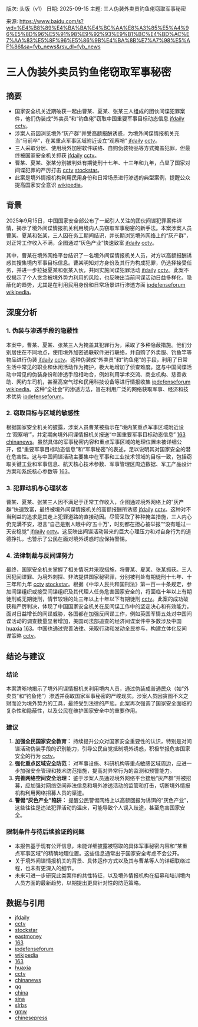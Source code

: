 版次: 头版（v1）
日期: 2025-09-15
主题: 三人伪装外卖员钓鱼佬窃取军事秘密

来源: https://www.baidu.com/s?wd=%E4%B8%89%E4%BA%BA%E4%BC%AA%E8%A3%85%E5%A4%96%E5%8D%96%E5%91%98%E9%92%93%E9%B1%BC%E4%BD%AC%E7%AA%83%E5%8F%96%E5%86%9B%E4%BA%8B%E7%A7%98%E5%AF%86&sa=fyb_news&rsv_dl=fyb_news

# 三人伪装外卖员钓鱼佬窃取军事秘密

## 摘要
*   国家安全机关近期破获一起由曹某、夏某、张某三人组成的团伙间谍犯罪案件，他们伪装成“外卖员”和“钓鱼佬”窃取中国重要军事目标动态信息 [jfdaily](https://vertexaisearch.cloud.google.com/grounding-api-redirect/AUZIYQGR8TPdDcbYt89mx6XxCMFRfQyyfjdbLPuIj9JOi9L3D3M7qd_7zdyj-304yKILVYCZkVm0gPKsFmlA5ew2lVi15Zo2ot4-3CiArv2iFRoTfJ7IkMPl2E_B3EHz3VLWqZ9qDyE0haUO) [cctv](https://vertexaisearch.cloud.google.com/grounding-api-redirect/AUZIYQFlZQ09rPtxgO8U9SnCeIhHg6b_vybmIi5Dmto1C9-6G_lBBt2-6n5yAmBKATm9_jeEpfcFIs5phnMe9GgM8pFkW_mSFHoS4kpr0q0zwu9jLGbMWxwZrbmEtwYEvgraJHd2maU8Ps78bX27XmrPTN03XIPScAWbD3NHiHiw5Jo=)。
*   涉案人员因浏览境外“灰产群”并受高额报酬诱惑，为境外间谍情报机关充当“马前卒”，在某重点军事区域附近设立“观察哨” [jfdaily](https://vertexaisearch.cloud.google.com/grounding-api-redirect/AUZIYQGR8TPdDcbYt89mx6XxCMFRfQyyfjdbLPuIj9JOi9L3D3M7qd_7zdyj-304yKILVYCZkVm0gPKsFmlA5ew2lVi15Zo2ot4-3CiArv2iFRoTfJ7IkMPl2E_B3EHz3VLWqZ9qDyE0haUO) [cctv](https://vertexaisearch.cloud.google.com/grounding-api-redirect/AUZIYQFlZQ09rPtxgO8U9SnCeIhHg6b_vybmIi5Dmto1C9-6G_lBBt2-6n5yAmBKATm9_jeEpfcFIs5phnMe9GgM8pFkW_mSFHoS4kpr0q0zwu9jLGbMWxwZrbmEtwYEvgraJHd2maU8Ps78bX27XmrPTN03XIPScAWbD3NHiHiw5Jo=)。
*   三人采取分居、使用境外加密软件联络、自购伪装物品等方式掩盖犯罪，但最终被国家安全机关抓获 [jfdaily](https://vertexaisearch.cloud.google.com/grounding-api-redirect/AUZIYQGR8TPdDcbYt89mx6XxCMFRfQyyfjdbLPuIj9JOi9L3D3M7qd_7zdyj-304yKILVYCZkVm0gPKsFmlA5ew2lVi15Zo2ot4-3CiArv2iFRoTfJ7IkMPl2E_B3EHz3VLWqZ9qDyE0haUO) [cctv](https://vertexaisearch.cloud.google.com/grounding-api-redirect/AUZIYQFlZQ09rPtxgO8U9SnCeIhHg6b_vybmIi5Dmto1C9-6G_lBBt2-6n5yAmBKATm9_jeEpfcFIs5phnMe9GgM8pFkW_mSFHoS4kpr0q0zwu9jLGbMWxwZrbmEtwYEvgraJHd2maU8Ps78bX27XmrPTN03XIPScAWbD3NHiHiw5Jo=)。
*   曹某、夏某、张某分别被判处有期徒刑十七年、十三年和九年，凸显了国家对间谍犯罪的严厉打击 [cctv](https://vertexaisearch.cloud.google.com/grounding-api-redirect/AUZIYQFlZQ09rPtxgO8U9SnCeIhHg6b_vybmIi5Dmto1C9-6G_lBBt2-6n5yAmBKATm9_jeEpfcFIs5phnMe9GgM8pFkW_mSFHoS4kpr0q0zwu9jLGbMWxwZrbmEtwYEvgraJHd2maU8Ps78bX27XmrPTN03XIPScAWbD3NHiHiw5Jo=) [stockstar](https://vertexaisearch.cloud.google.com/grounding-api-redirect/AUZIYQE2OwfVNsE2bgH1dOnfvAv4on1-YofihJPMYd6oPL2hu6GNIeoZpGrnIPMtSP1m0jTRwByRM30PWy5qt2gs_VyHAl14lXQINjumhgLDUsbG4_B3KcMPYoNSvWncUb-WG4gLNCy_K4c6PhatMkSxfNJv)。
*   此案是境外情报机构利用民用身份和日常场景进行渗透的典型案例，提醒公众提高国家安全意识 [wikipedia](https://vertexaisearch.cloud.google.com/grounding-api-redirect/AUZIYQFCOWGXde5_a0nbYzA9yH7bw8dGjHKNxFu3hI0PbogqpvInn9ccBMJzWTUEkGtMLwKXtcLK4THKXrlCYXxqcaNIWUgTBopWvBTQBn-9P7-gB_XxUIyoHARFCs4ZrHrdy8abnRm5DD9sqpN_WvQQVE6thMP0hj-nlux5P8X0jH5-spr6jZAVNH1Vj9ZdxbXP7p5VkDBy8sKoJrSvwgUzcgmhHPvF6Dd1OgjATgKyeOIG-CtqGimdI0h6XC3S2eOAJArwVH0h6Hzzz-fmS9fY-_IpdKJJp7mg0B5qK2CufiaInPYq)。

## 背景
2025年9月15日，中国国家安全部公布了一起引人关注的团伙间谍犯罪案件详情，揭示了境外间谍情报机关利用境内人员窃取军事秘密的新手法。本案涉案人员曹某、夏某和张某，三人因在务工期间结识，并长期浏览境外网络上的“灰产群”，对正常工作收入不满，企图通过“灰色产业”快速致富 [jfdaily](https://vertexaisearch.cloud.google.com/grounding-api-redirect/AUZIYQGR8TPdDcbYt89mx6XxCMFRfQyyfjdbLPuIj9JOi9L3D3M7qd_7zdyj-304yKILVYCZkVm0gPKsFmlA5ew2lVi15Zo2ot4-3CiArv2iFRoTfJ7IkMPl2E_B3EHz3VLWqZ9qDyE0haUO) [cctv](https://vertexaisearch.cloud.google.com/grounding-api-redirect/AUZIYQFlZQ09rPtxgO8U9SnCeIhHg6b_vybmIi5Dmto1C9-6G_lBBt2-6n5yAmBKATm9_jeEpfcFIs5phnMe9GgM8pFkW_mSFHoS4kpr0q0zwu9jLGbMWxwZrbmEtwYEvgraJHd2maU8Ps78bX27XmrPTN03XIPScAWbD3NHiHiw5Jo=)。

其中，曹某在境外网络平台结识了一名境外间谍情报机关人员，对方以高额报酬诱惑其搜集境内军事目标信息。曹某明知对方身份及其行为构成犯罪，仍选择接受任务，并进一步拉拢夏某和张某入伙，共同实施间谍犯罪活动 [jfdaily](https://vertexaisearch.cloud.google.com/grounding-api-redirect/AUZIYQGR8TPdDcbYt89mx6XxCMFRfQyyfjdbLPuIj9JOi9L3D3M7qd_7zdyj-304yKILVYCZkVm0gPKsFmlA5ew2lVi15Zo2ot4-3CiArv2iFRoTfJ7IkMPl2E_B3EHz3VLWqZ9qDyE0haUO) [cctv](https://vertexaisearch.cloud.google.com/grounding-api-redirect/AUZIYQFlZQ09rPtxgO8U9SnCeIhHg6b_vybmIi5Dmto1C9-6G_lBBt2-6n5yAmBKATm9_jeEpfcFIs5phnMe9GgM8pFkW_mSFHoS4kpr0q0zwu9jLGbMWxwZrbmEtwYEvgraJHd2maU8Ps78bX27XmrPTN03XIPScAWbD3NHiHiw5Jo=)。此案不仅揭示了个人贪念被境外势力利用的风险，也反映出当前间谍活动日益多样化、隐蔽化的趋势，尤其是在利用民用身份和日常场景进行渗透方面 [ipdefenseforum](https://vertexaisearch.cloud.google.com/grounding-api-redirect/AUZIYQEr6PV28MolvOljGBvSFyErqU2r_Sw3iAJFB1kRobdZKKXyNM_dUnNxSQE2lvJpGJdjdnHEHM0utUWifyVa0476q3TyUCybhijK6j02Qn5zlWJvD4HbGRNyN7LpUJyYjKioEilA_u_kOZ4KeskrYVqQmmKXc_jSLOT-0coFiuvvkorF713O_RwY9aYXj4BDPuCEZnYvNu_bbJ-E0U7wDdxjN-e-dVnuwbpRjwjXsJ-ifA==) [wikipedia](https://vertexaisearch.cloud.google.com/grounding-api-redirect/AUZIYQFCOWGXde5_a0nbYzA9yH7bw8dGjHKNxFu3hI0PbogqpvInn9ccBMJzWTUEkGtMLwKXtcLK4THKXrlCYXxqcaNIWUgTBopWvBTQBn-9P7-gB_XxUIyoHARFCs4ZrHrdy8abnRm5DD9sqpN_WvQQVE6thMP0hj-nlux5P8X0jH5-spr6jZAVNH1Vj9ZdxbXP7p5VkDBy8sKoJrSvwgUzcgmhHPvF6Dd1OgjATgKyeOIG-CtqGimdI0h6XC3S2eOAJArwVH0h6Hzzz-fmS9fY-_IpdKJJp7mg0B5qK2CufiaInPYq)。

## 深度分析
### 1. 伪装与渗透手段的隐蔽性
本案中，曹某、夏某、张某三人为掩盖其犯罪行为，采取了多种隐蔽措施。他们分别居住在不同地点，使用境外加密通联软件进行联络，并自购了外卖服、钓鱼竿等物品进行伪装 [jfdaily](https://vertexaisearch.cloud.google.com/grounding-api-redirect/AUZIYQGR8TPdDcbYt89mx6XxCMFRfQyyfjdbLPuIj9JOi9L3D3M7qd_7zdyj-304yKILVYCZkVm0gPKsFmlA5ew2lVi15Zo2ot4-3CiArv2iFRoTfJ7IkMPl2E_B3EHz3VLWqZ9qDyE0haUO) [cctv](https://vertexaisearch.cloud.google.com/grounding-api-redirect/AUZIYQFlZQ09rPtxgO8U9SnCeIhHg6b_vybmIi5Dmto1C9-6G_lBBt2-6n5yAmBKATm9_jeEpfcFIs5phnMe9GgM8pFkW_mSFHoS4kpr0q0zwu9jLGbMWxwZrbmEtwYEvgraJHd2maU8Ps78bX27XmrPTN03XIPScAWbD3NHiHiw5Jo=)。这种伪装成“外卖员”和“钓鱼佬”的手段，利用了日常生活中常见的职业和休闲活动作为掩护，极大地增加了侦查难度。这与中国间谍活动中常见的伪装身份和渗透手段相吻合，例如利用学术交流、商业机构、慈善救助、网约车司机，甚至高空气球和民用科技设备等进行情报收集 [ipdefenseforum](https://vertexaisearch.cloud.google.com/grounding-api-redirect/AUZIYQEr6PV28MolvOljGBvSFyErqU2r_Sw3iAJFB1kRobdZKKXyNM_dUnNxSQE2lvJpGJdjdnHEHM0utUWifyVa0476q3TyUCybhijK6j02Qn5zlWJvD4HbGRNyN7LpUJyYjKioEilA_u_kOZ4KeskrYVqQmmKXc_jSLOT-0coFiuvvkorF713O_RwY9aYXj4BDPuCEZnYvNu_bbJ-E0U7wDdxjN-e-dVnuwbpRjwjXsJ-ifA==) [wikipedia](https://vertexaisearch.cloud.google.com/grounding-api-redirect/AUZIYQFCOWGXde5_a0nbYzA9yH7bw8dGjHKNxFu3hI0PbogqpvInn9ccBMJzWTUEkGtMLwKXtcLK4THKXrlCYXxqcaNIWUgTBopWvBTQBn-9P7-gB_XxUIyoHARFCs4ZrHrdy8abnRm5DD9sqpN_WvQQVE6thMP0hj-nlux5P8X0jH5-spr6jZAVNH1Vj9ZdxbXP7p5VkDBy8sKoJrSvwgUzcgmhHPvF6Dd1OgjATgKyeOIG-CtqGimdI0h6XC3S2eOAJArwVH0h6Hzzz-fmS9fY-_IpdKJJp7mg0B5qK2CufiaInPYq)。这种“全社会”的渗透方法，旨在利用广泛的网络获取军事、经济和技术优势 [ipdefenseforum](https://vertexaisearch.cloud.google.com/grounding-api-redirect/AUZIYQEr6PV28MolvOljGBvSFyErqU2r_Sw3iAJFB1kRobdZKKXyNM_dUnNxSQE2lvJpGJdjdnHEHM0utUWifyVa0476q3TyUCybhijK6j02Qn5zlWJvD4HbGRNyN7LpUJyYjKioEilA_u_kOZ4KeskrYVqQmmKXc_jSLOT-0coFiuvvkorF713O_RwY9aYXj4BDPuCEZnYvNu_bbJ-E0U7wDdxjN-e-dVnuwbpRjwjXsJ-ifA==)。

### 2. 窃取目标与区域的敏感性
根据国家安全机关的披露，涉案人员曹某被指示在“境内某重点军事区域附近设立‘观察哨’”，并定期向境外间谍情报机关报送“中国重要军事目标动态信息” [163](https://vertexaisearch.cloud.google.com/grounding-api-redirect/AUZIYQHZOqOjtMmBGHSYE2YYC_mD095fd_DWUE3i0PIe7vdn4jeYWjcv9nOeT6hDLgEieyznL4buyZRV308jfDa8oVfQnxFdbvOUHqtgraghRyRnySOE8P9z5QK6xwaiTErREaBAYIKr4V2QPREVtg==) [chinanews](https://vertexaisearch.cloud.google.com/grounding-api-redirect/AUZIYQFXS7OseyQ1t8VHwMgxjlMpk12z0dethz2ImVvtfskP4HT8uuvZXOjXO2rbasZBLzsrDHBws35O4Yr-OLCxty85e69g_Wr-XoHkhWUYBNBFUu4mrFhBDtncsBqVt_WnqzIgaF0lKJ78AcZpBHgfJVqQgHFL2w==)。虽然具体的军事秘密内容和重点军事区域的地理位置未被详细公开，但“重要军事目标动态信息”和“军事秘密”的表述，足以说明其对国家安全的潜在危害性。这与中国间谍活动主要集中在军事和工业技术领域的目标一致，包括窃取关键工业和军事信息、航天核心技术参数、军事管理区周边数据、军工产品设计方案和系统核心参数等 [163](https://vertexaisearch.cloud.google.com/grounding-api-redirect/AUZIYQGlKB4l7SQnB2Y7I5vMGgoLZovF5frlBXCbTFM9cIyBi9SwSp_uvdsNqHKKDc3AUgVke7PRoiQ7YFstXps6_n04x60KDhgm5znrx7G89NEGGb2If3jp0PJm-aNXMULmygBAzPOuAKM0z8jzi0V14ik=)。

### 3. 犯罪动机与心理状态
曹某、夏某、张某三人因不满足于正常工作收入，企图通过境外网络上的“灰产群”快速致富，最终被境外间谍情报机关的高额报酬所诱惑 [jfdaily](https://vertexaisearch.cloud.google.com/grounding-api-redirect/AUZIYQGR8TPdDcbYt89mx6XxCMFRfQyyfjdbLPuIj9JOi9L3D3M7qd_7zdyj-304yKILVYCZkVm0gPKsFmlA5ew2lVi15Zo2ot4-3CiArv2iFRoTfJ7IkMPl2E_B3EHz3VLWqZ9qDyE0haUO) [cctv](https://vertexaisearch.cloud.google.com/grounding-api-redirect/AUZIYQFlZQ09rPtxgO8U9SnCeIhHg6b_vybmIi5Dmto1C9-6G_lBBt2-6n5yAmBKATm9_jeEpfcFIs5phnMe9GgM8pFkW_mSFHoS4kpr0q0zwu9jLGbMWxwZrbmEtwYEvgraJHd2maU8Ps78bX27XmrPTN03XIPScAWbD3NHiHiw5Jo=)。这种对不当利益的追求是其走上犯罪道路的直接动因。尽管采取了种种掩盖措施，三人内心仍充满不安，坦言“自己是别人眼中的‘五十万’，时刻都在担心被举报”“没有睡过一天安稳觉” [jfdaily](https://vertexaisearch.cloud.google.com/grounding-api-redirect/AUZIYQGR8TPdDcbYt89mx6XxCMFRfQyyfjdbLPuIj9JOi9L3D3M7qd_7zdyj-304yKILVYCZkVm0gPKsFmlA5ew2lVi15Zo2ot4-3CiArv2iFRoTfJ7IkMPl2E_B3EHz3VLWqZ9qDyE0haUO) [cctv](https://vertexaisearch.cloud.google.com/grounding-api-redirect/AUZIYQFlZQ09rPtxgO8U9SnCeIhHg6b_vybmIi5Dmto1C9-6G_lBBt2-6n5yAmBKATm9_jeEpfcFIs5phnMe9GgM8pFkW_mSFHoS4kpr0q0zwu9jLGbMWxwZrbmEtwYEvgraJHd2maU8Ps78bX27XmrPTN03XIPScAWbD3NHiHiw5Jo=)。这反映出间谍活动带来的巨大心理压力和对自身行为的道德挣扎，也警示了公民在面对境外诱惑时应保持警惕。

### 4. 法律制裁与反间谍努力
最终，国家安全机关掌握了相关情况并采取措施，将曹某、夏某、张某抓获。三人因犯间谍罪、为境外刺探、非法提供国家秘密罪，分别被判处有期徒刑十七年、十三年和九年 [cctv](https://vertexaisearch.cloud.google.com/grounding-api-redirect/AUZIYQFlZQ09rPtxgO8U9SnCeIhHg6b_vybmIi5Dmto1C9-6G_lBBt2-6n5yAmBKATm9_jeEpfcFIs5phnMe9GgM8pFkW_mSFHoS4kpr0q0zwu9jLGbMWxwZrbmEtwYEvgraJHd2maU8Ps78bX27XmrPTN03XIPScAWbD3NHiHiw5Jo=) [stockstar](https://vertexaisearch.cloud.google.com/grounding-api-redirect/AUZIYQE2OwfVNsE2bgH1dOnfvAv4on1-YofihJPMYd6oPL2hu6GNIeoZpGrnIPMtSP1m0jTRwByRM30PWy5qt2gs_VyHAl14lXQINjumhgLDUsbG4_B3KcMPYoNSvWncUb-WG4gLNCy_K4c6PhatMkSxfNJv)。根据《中华人民共和国刑法》第一百一十条规定，参加间谍组织或接受间谍组织及其代理人任务危害国家安全的，将面临十年以上有期徒刑或无期徒刑，情节较轻的处三年以上十年以下有期徒刑 [cctv](https://vertexaisearch.cloud.google.com/grounding-api-redirect/AUZIYQFlZQ09rPtxgO8U9SnCeIhHg6b_vybmIi5Dmto1C9-6G_lBBt2-6n5yAmBKATm9_jeEpfcFIs5phnMe9GgM8pFkW_mSFHoS4kpr0q0zwu9jLGbMWxwZrbmEtwYEvgraJHd2maU8Ps78bX27XmrPTN03XIPScAWbD3NHiHiw5Jo=)。此案的成功破获和严厉判决，体现了中国国家安全机关在反间谍工作中的坚定决心和有效能力。面对日益增长的间谍威胁，各国都在加强反间谍工作，例如英国军情五处对中国间谍活动的调查数量显著增加，美国司法部追查的经济间谍案件中多数涉及中国 [huaxia](https://vertexaisearch.cloud.google.com/grounding-api-redirect/AUZIYQGPBPNHNetJ5qZcduxvllfgty7tlxPnhWUQxpzEJKe8rEjA8YHmZfCOHeAGG6hqHpLoVzs-FXGt2HoRi_v_FUICSINpttLYKSsSu5JNd6QlXJnxJpk1vF47elhtci77JhuVFv-I8K-frPE__vE=) [163](https://vertexaisearch.cloud.google.com/grounding-api-redirect/AUZIYQGlKB4l7SQnB2Y7I5vMGgoLZovF5frlBXCbTFM9cIyBi9SwSp_uvdsNqHKKDc3AUgVke7PRoiQ7YFstXps6_n04x60KDhgm5znrx7G89NEGGb2If3jp0PJm-aNXMULmygBAzPOuAKM0z8jzi0V14ik=)。中国也通过完善法律、采取行动和发动全民参与，构建立体化反间谍策略 [cctv](https://vertexaisearch.cloud.google.com/grounding-api-redirect/AUZIYQElcdMD7k5RdEpBIVDmD0JgXIt3KsuQuVntZtpr2IBVxfm3K3Gx3ZON2a87vLFN9F6thc1kWIKV94fBPnlqSXCetPARNSXuVsPPolgKkIdnOIYSp6GDU0PDDy3i82yI2pUrYgewfI8WSyu-X05FylGuBXoBQHmXpX0uYojV9SW4)。

## 结论与建议
### 结论
本案清晰地揭示了境外间谍情报机关利用境内人员，通过伪装成普通民众（如“外卖员”和“钓鱼佬”）渗透并窃取国家军事秘密的严峻现实。涉案人员因贪图不义之财而沦为境外势力的工具，最终受到法律的严惩。此案再次强调了国家安全面临的复杂性和隐蔽性，以及公民在维护国家安全中的重要作用。

### 建议
1.  **加强全民国家安全教育：** 持续提升公众对国家安全重要性的认识，特别是对间谍活动伪装手段的识别能力，引导公民自觉抵制境外诱惑，积极举报危害国家安全的行为 [cctv](https://vertexaisearch.cloud.google.com/grounding-api-redirect/AUZIYQElcdMD7k5RdEpBIVDmD0JgXIt3KsuQuVntZtpr2IBVxfm3K3Gx3ZON2a87vLFN9F6thc1kWIKV94fBPnlqSXCetPARNSXuVsPPolgKkIdnOIYSp6GDU0PDDy3i82yI2pUrYgewfI8WSyu-X05FylGuBXoBQHmXpX0uYojV9SW4)。
2.  **强化重点区域安全防范：** 对军事设施、科研机构等重点敏感区域周边，应进一步加强安全管理和技术防范措施，提高对异常行为的监测和预警能力。
3.  **完善网络空间安全治理：** 鉴于涉案人员通过境外网络平台接触“灰产群”并被招募，应加强对网络空间非法信息和境外渗透活动的监管和打击，切断境外情报机构利用网络招募人员的渠道。
4.  **警惕“灰色产业”陷阱：** 提醒公民警惕网络上以高额回报为诱饵的“灰色产业”，这些往往是违法犯罪活动的温床，可能导致个人误入歧途，甚至危害国家安全。

### 限制条件与待后续验证的问题
*   本报告基于现有公开信息，未能详细披露被窃取的具体军事秘密内容和“某重点军事区域”的精确地理位置。这些信息通常出于国家安全考虑不会公开。
*   关于境外间谍情报机关的背景、具体运作方式以及其与曹某等人的详细联络过程，也未有更深入的细节。
*   未来可进一步研究此类案件的共性特征，以及境外情报机构在招募和培训境内人员方面的最新趋势，以期提出更具针对性的防范策略。

## 数据与引用
*   [jfdaily](https://vertexaisearch.cloud.google.com/grounding-api-redirect/AUZIYQGR8TPdDcbYt89mx6XxCMFRfQyyfjdbLPuIj9JOi9L3D3M7qd_7zdyj-304yKILVYCZkVm0gPKsFmlA5ew2lVi15Zo2ot4-3CiArv2iFRoTfJ7IkMPl2E_B3EHz3VLWqZ9qDyE0haUO)
*   [cctv](https://vertexaisearch.cloud.google.com/grounding-api-redirect/AUZIYQFlZQ09rPtxgO8U9SnCeIhHg6b_vybmIi5Dmto1C9-6G_lBBt2-6n5yAmBKATm9_jeEpfcFIs5phnMe9GgM8pFkW_mSFHoS4kpr0q0zwu9jLGbMWxwZrbmEtwYEvgraJHd2maU8Ps78bX27XmrPTN03XIPScAWbD3NHiHiw5Jo=)
*   [stockstar](https://vertexaisearch.cloud.google.com/grounding-api-redirect/AUZIYQE2OwfVNsE2bgH1dOnfvAv4on1-YofihJPMYd6oPL2hu6GNIeoZpGrnIPMtSP1m0jTRwByRM30PWy5qt2gs_VyHAl14lXQINjumhgLDUsbG4_B3KcMPYoNSvWncUb-WG4gLNCy_K4c6PhatMkSxfNJv)
*   [eastmoney](https://vertexaisearch.cloud.google.com/grounding-api-redirect/AUZIYQG372Lb_IyVcc0Rlggvi2c1Xnxh906P0AtwVlK9fB2jbgxohX9t2rGVZrk9-JTWjj2ZAES1cnAGOgeyP37gH6dIA_vEqzNS6oFv-InJEyNqsjM7EMqPfgWQvokayqWL4nZc)
*   [163](https://vertexaisearch.cloud.google.com/grounding-api-redirect/AUZIYQH15yE2VhcnBeT6qT-AdzTx4rddi68aioWjsdKyD8nF5K5Fe85Aumf2Alc8P0vKtrvHuvbHrx5Aa02ObY6eaPaKE9IPtHUTKEQZ7ETpI7cVN6TzQf2aB9q7KnwyDc80GdRPInKHgoPp3mYKjggimQOT6GWrRV9qpi3-)
*   [ipdefenseforum](https://vertexaisearch.cloud.google.com/grounding-api-redirect/AUZIYQEr6PV28MolvOljGBvSFyErqU2r_Sw3iAJFB1kRobdZKKXyNM_dUnNxSQE2lvJpGJdjdnHEHM0utUWifyVa0476q3TyUCybhijK6j02Qn5zlWJvD4HbGRNyN7LpUJyYjKioEilA_u_kOZ4KeskrYVqQmmKXc_jSLOT-0coFiuvvkorF713O_RwY9aYXj4BDPuCEZnYvNu_bbJ-E0U7wDdxjN-e-dVnuwbpRjwjXsJ-ifA==)
*   [wikipedia](https://vertexaisearch.cloud.google.com/grounding-api-redirect/AUZIYQFCOWGXde5_a0nbYzA9yH7bw8dGjHKNxFu3hI0PbogqpvInn9ccBMJzWTUEkGtMLwKXtcLK4THKXrlCYXxqcaNIWUgTBopWvBTQBn-9P7-gB_XxUIyoHARFCs4ZrHrdy8abnRm5DD9sqpN_WvQQVE6thMP0hj-nlux5P8X0jH5-spr6jZAVNH1Vj9ZdxbXP7p5VkDBy8sKoJrSvwgUzcgmhHPvF6Dd1OgjATgKyeOIG-CtqGimdI0h6XC3S2eOAJArwVH0h6Hzzz-fmS9fY-_IpdKJJp7mg0B5qK2CufiaInPYq)
*   [163](https://vertexaisearch.cloud.google.com/grounding-api-redirect/AUZIYQGlKB4l7SQnB2Y7I5vMGgoLZovF5frlBXCbTFM9cIyBi9SwSp_uvdsNqHKKDc3AUgVke7PRoiQ7YFstXps6_n04x60KDhgm5znrx7G89NEGGb2If3jp0PJm-aNXMULmygBAzPOuAKM0z8jzi0V14ik=)
*   [huaxia](https://vertexaisearch.cloud.google.com/grounding-api-redirect/AUZIYQGPBPNHNetJ5qZcduxvllfgty7tlxPnhWUQxpzEJKe8rEjA8YHmZfCOHeAGG6hqHpLoVzs-FXGt2HoRi_v_FUICSINpttLYKSsSu5JNd6QlXJnxJpk1vF47elhtci77JhuVFv-I8K-frPE__vE=)
*   [cctv](https://vertexaisearch.cloud.google.com/grounding-api-redirect/AUZIYQElcdMD7k5RdEpBIVDmD0JgXIt3KsuQuVntZtpr2IBVxfm3K3Gx3ZON2a87vLFN9F6thc1kWIKV94fBPnlqSXCetPARNSXuVsPPolgKkIdnOIYSp6GDU0PDDy3i82yI2pUrYgewfI8WSyu-X05FylGuBXoBQHmXpX0uYojV9SW4)
*   [chinanews](https://vertexaisearch.cloud.google.com/grounding-api-redirect/AUZIYQFXS7OseyQ1t8VHwMgxjlMpk12z0dethz2ImVvtfskP4HT8uuvZXOjXO2rbasZBLzsrDHBws35O4Yr-OLCxty85e69g_Wr-XoHkhWUYBNBFUu4mrFhBDtncsBqVt_WnqzIgaF0lKJ78AcZpBHgfJVqQgHFL2w==)
*   [qq](https://vertexaisearch.cloud.google.com/grounding-api-redirect/AUZIYQFj7Img0AxQRg61T6rPKFEyQwvrlcbdFh-7YJVznEHcyf8nPP-RlsHzZXW4l8A6xFOTkyoIPSFU40b5qHTKmC2ZsdJDz6e5H5K7jjow8dYeeC-3I1WVw-k2tXqAvdS5o3wJrB44zrs=)
*   [china](https://vertexaisearch.cloud.google.com/grounding-api-redirect/AUZIYQHhjfo4yMUsv0oELig7cKtkcMWM5qI8wiYOIzXYdAx2is-177339gO-33mEdKArXvrjyITd-nQfkrKQ2VdZO6Gr7kLcCox5d6lPlFa80IAoDti0CUEEfKqBVTB9cxGZSy9DtoC1OGpc0-TuGMcrGhK3VZ2nPqBU-Ttb)
*   [sina](https://vertexaisearch.cloud.google.com/grounding-api-redirect/AUZIYQEzXFGjrjLYBoVlgZp2gOazoSoVK5cn9RAzsl7M9woaRn46XF0tBFefSJfPner0A9rWxBT0KphOrGbWcE89wIz9a4Hak0DEauWAaWKMBe4lAmu91P0R7isKVT8XSftP8vfOIPzmvreB9C93yzbXRN5C4NDlTmdaHcekzIPwNueVJ8HdLuCl3rQ3)
*   [slrbs](https://vertexaisearch.cloud.google.com/grounding-api-redirect/AUZIYQHW34_1c0rJloaffTVJ5bau63A5u2H278diEeRo5g2lmA8QkmP8wO_MsbU3bCDPg6lbOy8mjtRiKiHG8DI1skn3540ITKXF6nU5kryI0R_-dfk2BOzhhPdF1P7h5W_71dCks95e0c7pEI-aRry2a0laAucX)
*   [gmw](https://vertexaisearch.cloud.google.com/grounding-api-redirect/AUZIYQFE9Ohg5l6pajRMlu2BV9t8NuJc6fYwuwrLewxeMiDeUJ-3b3L5rgidl2QhJW6gZHz-t8ijvMcP0W8Ys428-WddsKvb9CuRcSVMW5qIEHVftx5o4o25yMM7mSvA4_vpOOYhABLZnT3faKabQfaL)
*   [chinesepress](https://vertexaisearch.cloud.google.com/grounding-api-redirect/AUZIYQGMZcxFyX-9NeVfigHjgm3h1bSf8zNxX0gilclZ7kDjK49rP1ESAiljoEz4kSaAQ4ubDNYl_7Ckf77r_3oOSAj4xzuZE29Jyuy642-OR2NFmshR1hZeslCCM3y6aLwA8yDF_EYC6vYFnNs32Jj-v9sJGsA9cSHEBMPG-QrA8Asl9oEUAjhw43nW6St-qXgveWQtNsfunS25JgqFL2c4NEE57qVAxT6i-s-PFZzfrHpmKZy2BL44bJUWW9kO27EUUDSKgyEbGPR5YwZrXfgp0w6NeUWC0Rs0XBzqHdd7ZfP4zYRyjeAX-yaDqu8UckGrFgVy-ntNB_LcvuigEvsku7ITojgB3Y8aSwjiFkN9j3y9cw==)